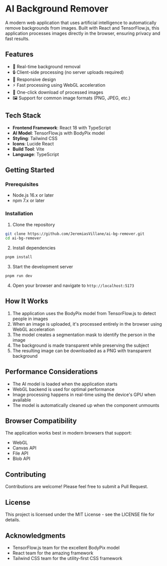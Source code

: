 # AI Background Remover

A modern web application that uses artificial intelligence to automatically remove backgrounds from images. Built with React and TensorFlow.js, this application processes images directly in the browser, ensuring privacy and fast results.

## Features

- 🎯 Real-time background removal
- 🔒 Client-side processing (no server uploads required)
- 📱 Responsive design
- ⚡ Fast processing using WebGL acceleration
- 💾 One-click download of processed images
- 🖼️ Support for common image formats (PNG, JPEG, etc.)

## Tech Stack

- **Frontend Framework**: React 18 with TypeScript
- **AI Model**: TensorFlow.js with BodyPix model
- **Styling**: Tailwind CSS
- **Icons**: Lucide React
- **Build Tool**: Vite
- **Language**: TypeScript

## Getting Started

### Prerequisites

- Node.js 16.x or later
- npm 7.x or later

### Installation

1. Clone the repository

```bash
git clone https://github.com/JeremiasVillane/ai-bg-remover.git
cd ai-bg-remover
```

2. Install dependencies

```bash
pnpm install
```

3. Start the development server

```bash
pnpm run dev
```

4. Open your browser and navigate to `http://localhost:5173`

## How It Works

1. The application uses the BodyPix model from TensorFlow.js to detect people in images
2. When an image is uploaded, it's processed entirely in the browser using WebGL acceleration
3. The model creates a segmentation mask to identify the person in the image
4. The background is made transparent while preserving the subject
5. The resulting image can be downloaded as a PNG with transparent background

## Performance Considerations

- The AI model is loaded when the application starts
- WebGL backend is used for optimal performance
- Image processing happens in real-time using the device's GPU when available
- The model is automatically cleaned up when the component unmounts

## Browser Compatibility

The application works best in modern browsers that support:

- WebGL
- Canvas API
- File API
- Blob API

## Contributing

Contributions are welcome! Please feel free to submit a Pull Request.

## License

This project is licensed under the MIT License - see the LICENSE file for details.

## Acknowledgments

- TensorFlow.js team for the excellent BodyPix model
- React team for the amazing framework
- Tailwind CSS team for the utility-first CSS framework
